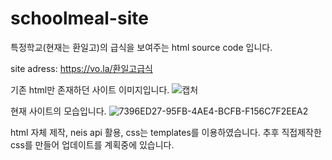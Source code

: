 # schoolmeal-site
특정학교(현재는 환일고)의 급식을 보여주는 html source code 입니다.


site adress: https://vo.la/환일고급식


기존 html만 존재하던 사이트 이미지입니다.
![캡처](https://user-images.githubusercontent.com/83647215/121762164-340ce200-cb6f-11eb-8a5d-558708999654.PNG)



현재 사이트의 모습입니다.
![7396ED27-95FB-4AE4-BCFB-F156C7F2EEA2](https://user-images.githubusercontent.com/83647215/121300933-70073380-c932-11eb-9237-dfdbbf7bdb00.jpeg)

html 자체 제작, neis api 활용, css는 templates를 이용하였습니다.
추후 직접제작한 css를 만들어 업데이트를 계획중에 있습니다.

